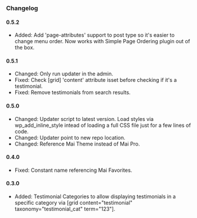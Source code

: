 ### Changelog

#### 0.5.2
* Added: Add 'page-attributes' support to post type so it's easier to change menu order. Now works with Simple Page Ordering plugin out of the box.

#### 0.5.1
* Changed: Only run updater in the admin.
* Fixed: Check [grid] 'content' attribute isset before checking if it's a testimonial.
* Fixed: Remove testimonials from search results.

#### 0.5.0
* Changed: Updater script to latest version. Load styles via wp_add_inline_style intead of loading a full CSS file just for a few lines of code.
* Changed: Updater point to new repo location.
* Changed: Reference Mai Theme instead of Mai Pro.

#### 0.4.0
* Fixed: Constant name referencing Mai Favorites.

#### 0.3.0
* Added: Testimonial Categories to allow displaying testimonials in a specific category via [grid content="testimonial" taxonomy="testimonial_cat" term="123"].
